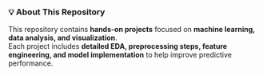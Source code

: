 ### **💡 About This Repository**  
This repository contains **hands-on projects** focused on **machine learning, data analysis, and visualization**.  
Each project includes **detailed EDA, preprocessing steps, feature engineering, and model implementation** to help improve predictive performance.  

